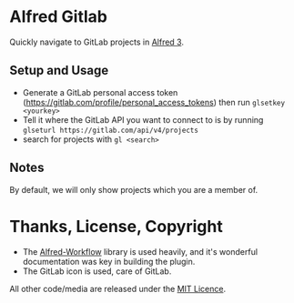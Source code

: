 # Alfred Gitlab

Quickly navigate to GitLab projects in [Alfred 3][alfred].

## Setup and Usage
* Generate a GitLab personal access token (https://gitlab.com/profile/personal_access_tokens) then run `glsetkey <yourkey>`
* Tell it where the GitLab API you want to connect to is by running `glseturl https://gitlab.com/api/v4/projects`
* search for projects with `gl <search>`

## Notes
By default, we will only show projects which you are a member of.

# Thanks, License, Copyright

- The [Alfred-Workflow][alfred-workflow] library is used heavily, and it's wonderful documentation was key in building the plugin.
- The GitLab icon is used, care of GitLab.

All other code/media are released under the [MIT Licence][license].

[alfred]: http://www.alfredapp.com/
[alfred-workflow]: http://www.deanishe.net/alfred-workflow/
[license]: src/LICENSE.txt